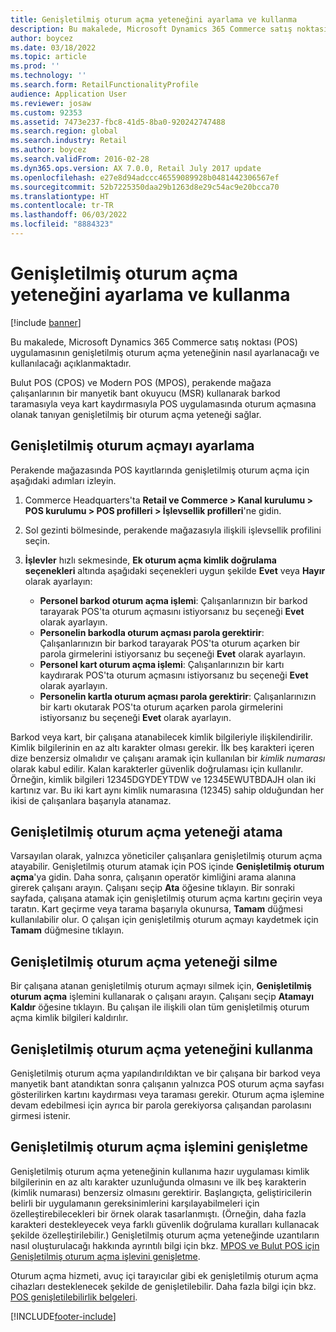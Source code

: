 ```yaml
---
title: Genişletilmiş oturum açma yeteneğini ayarlama ve kullanma
description: Bu makalede, Microsoft Dynamics 365 Commerce satış noktası (POS) uygulamasının genişletilmiş oturum açma yeteneğinin nasıl ayarlanacağı ve kullanılacağı açıklanmaktadır.
author: boycez
ms.date: 03/18/2022
ms.topic: article
ms.prod: ''
ms.technology: ''
ms.search.form: RetailFunctionalityProfile
audience: Application User
ms.reviewer: josaw
ms.custom: 92353
ms.assetid: 7473e237-fbc8-41d5-8ba0-920242747488
ms.search.region: global
ms.search.industry: Retail
ms.author: boycez
ms.search.validFrom: 2016-02-28
ms.dyn365.ops.version: AX 7.0.0, Retail July 2017 update
ms.openlocfilehash: e27e8d94adccc46559089928b0481442306567ef
ms.sourcegitcommit: 52b7225350daa29b1263d8e29c54ac9e20bcca70
ms.translationtype: HT
ms.contentlocale: tr-TR
ms.lasthandoff: 06/03/2022
ms.locfileid: "8884323"
---
```

# <a name="set-up-and-use-the-extended-logon-capability"></a>Genişletilmiş oturum açma yeteneğini ayarlama ve kullanma

[!include [banner](includes/banner.md)]

Bu makalede, Microsoft Dynamics 365 Commerce satış noktası (POS) uygulamasının genişletilmiş oturum açma yeteneğinin nasıl ayarlanacağı ve kullanılacağı açıklanmaktadır.

Bulut POS (CPOS) ve Modern POS (MPOS), perakende mağaza çalışanlarının bir manyetik bant okuyucu (MSR) kullanarak barkod taramasıyla veya kart kaydırmasıyla POS uygulamasında oturum açmasına olanak tanıyan genişletilmiş bir oturum açma yeteneği sağlar.

## <a name="set-up-extended-logon"></a>Genişletilmiş oturum açmayı ayarlama

Perakende mağazasında POS kayıtlarında genişletilmiş oturum açma için aşağıdaki adımları izleyin.

1. Commerce Headquarters'ta **Retail ve Commerce \> Kanal kurulumu \> POS kurulumu \> POS profilleri \> İşlevsellik profilleri**'ne gidin. 
2. Sol gezinti bölmesinde, perakende mağazasıyla ilişkili işlevsellik profilini seçin.
3. **İşlevler** hızlı sekmesinde, **Ek oturum açma kimlik doğrulama seçenekleri** altında aşağıdaki seçenekleri uygun şekilde **Evet** veya **Hayır** olarak ayarlayın:

    - **Personel barkod oturum açma işlemi**: Çalışanlarınızın bir barkod tarayarak POS'ta oturum açmasını istiyorsanız bu seçeneği **Evet** olarak ayarlayın. 
    - **Personelin barkodla oturum açması parola gerektirir**: Çalışanlarınızın bir barkod tarayarak POS'ta oturum açarken bir parola girmelerini istiyorsanız bu seçeneği **Evet** olarak ayarlayın.
    - **Personel kart oturum açma işlemi**: Çalışanlarınızın bir kartı kaydırarak POS'ta oturum açmasını istiyorsanız bu seçeneği **Evet** olarak ayarlayın.
    - **Personelin kartla oturum açması parola gerektirir**: Çalışanlarınızın bir kartı okutarak POS'ta oturum açarken parola girmelerini istiyorsanız bu seçeneği **Evet** olarak ayarlayın.

Barkod veya kart, bir çalışana atanabilecek kimlik bilgileriyle ilişkilendirilir. Kimlik bilgilerinin en az altı karakter olması gerekir. İlk beş karakteri içeren dize benzersiz olmalıdır ve çalışanı aramak için kullanılan bir *kimlik numarası* olarak kabul edilir. Kalan karakterler güvenlik doğrulaması için kullanılır. Örneğin, kimlik bilgileri 12345DGYDEYTDW ve 12345EWUTBDAJH olan iki kartınız var. Bu iki kart aynı kimlik numarasına (12345) sahip olduğundan her ikisi de çalışanlara başarıyla atanamaz.

## <a name="assign-extended-logon"></a>Genişletilmiş oturum açma yeteneği atama

Varsayılan olarak, yalnızca yöneticiler çalışanlara genişletilmiş oturum açma atayabilir. Genişletilmiş oturum atamak için POS içinde **Genişletilmiş oturum açma**'ya gidin. Daha sonra, çalışanın operatör kimliğini arama alanına girerek çalışanı arayın. Çalışanı seçip **Ata** öğesine tıklayın. Bir sonraki sayfada, çalışana atamak için genişletilmiş oturum açma kartını geçirin veya taratın. Kart geçirme veya tarama başarıyla okunursa, **Tamam** düğmesi kullanılabilir olur. O çalışan için genişletilmiş oturum açmayı kaydetmek için **Tamam** düğmesine tıklayın.

## <a name="delete-extended-logon"></a>Genişletilmiş oturum açma yeteneği silme

Bir çalışana atanan genişletilmiş oturum açmayı silmek için, **Genişletilmiş oturum açma** işlemini kullanarak o çalışanı arayın. Çalışanı seçip **Atamayı Kaldır** öğesine tıklayın. Bu çalışan ile ilişkili olan tüm genişletilmiş oturum açma kimlik bilgileri kaldırılır.

## <a name="use-extended-logon"></a>Genişletilmiş oturum açma yeteneğini kullanma

Genişletilmiş oturum açma yapılandırıldıktan ve bir çalışana bir barkod veya manyetik bant atandıktan sonra çalışanın yalnızca POS oturum açma sayfası gösterilirken kartını kaydırması veya taraması gerekir. Oturum açma işlemine devam edebilmesi için ayrıca bir parola gerekiyorsa çalışandan parolasını girmesi istenir.

## <a name="extend-extended-logon"></a>Genişletilmiş oturum açma işlemini genişletme

Genişletilmiş oturum açma yeteneğinin kullanıma hazır uygulaması kimlik bilgilerinin en az altı karakter uzunluğunda olmasını ve ilk beş karakterin (kimlik numarası) benzersiz olmasını gerektirir. Başlangıçta, geliştiricilerin belirli bir uygulamanın gereksinimlerini karşılayabilmeleri için özelleştirebilecekleri bir örnek olarak tasarlanmıştı. (Örneğin, daha fazla karakteri destekleyecek veya farklı güvenlik doğrulama kuralları kullanacak şekilde özelleştirilebilir.) Genişletilmiş oturum açma yeteneğinde uzantıların nasıl oluşturulacağı hakkında ayrıntılı bilgi için bkz. [MPOS ve Bulut POS için Genişletilmiş oturum açma işlevini genişletme](https://cloudblogs.microsoft.com/dynamics365/no-audience/2018/12/14/extending-the-extended-logon-functionality-for-mpos-and-cloud-pos/).

Oturum açma hizmeti, avuç içi tarayıcılar gibi ek genişletilmiş oturum açma cihazları desteklenecek şekilde de genişletilebilir. Daha fazla bilgi için bkz. [POS genişletilebilirlik belgeleri](dev-itpro/pos-extension/pos-extension-overview.md).

[!INCLUDE[footer-include](../includes/footer-banner.md)]
